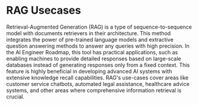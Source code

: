 # RAG Usecases

Retrieval-Augmented Generation (RAG) is a type of sequence-to-sequence model with documents retrievers in their architecture. This method integrates the power of pre-trained language models and extractive question answering methods to answer any queries with high precision. In the AI Engineer Roadmap, this tool has practical applications, such as enabling machines to provide detailed responses based on large-scale databases instead of generating responses only from a fixed context. This feature is highly beneficial in developing advanced AI systems with extensive knowledge recall capabilities. RAG's use-cases cover areas like customer service chatbots, automated legal assistance, healthcare advice systems, and other areas where comprehensive information retrieval is crucial.